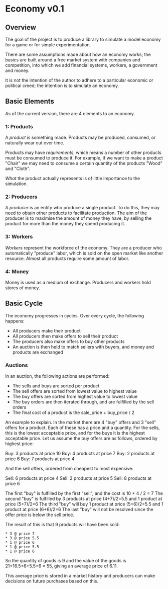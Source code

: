 # Economy v0.1


## Overview

The goal of the project is to produce a library to simulate a model economy for a game or for simple experimentation.

There are some assumptions made about how an economy works; the basics are built around a free market system with companies and competition, into which we add financial systems, workers, a government and money.

It is not the intention of the author to adhere to a particular economic or political creed; the intention is to simulate an economy.


## Basic Elements

As of the current version, there are 4 elements to an economy.

### 1: Products

A *product* is something made. Products may be produced, consumed, or naturally wear out over time.

Products may have *requirements*, which means a number of other products must be consumed to produce it. For example, if we want to make a product "Chair" we may need to consume a certain quantity of the products "Wood" and "Cloth".

*What* the product actually represents is of little importance to the simulation.


### 2: Producers

A *producer* is an entity who produce a single product. To do this, they may need to obtain other products to facilitate production. The aim of the producer is to maximise the amount of money they have, by selling the product for more than the money they spend producing it.


### 3: Workers

*Workers* represent the workforce of the economy. They are a producer who automatically "produce" labor, which is sold on the open market like another resource. Almost all products require some amount of labor.


### 4: Money

Money is used as a medium of exchange. Producers and workers hold stores of money.


## Basic Cycle

The economy progresses in cycles. Over every cycle, the following happens:

* All producers make their product
* All producers then make offers to sell their product
* The producers also make offers to buy other products
* An auction is then held to match sellers with buyers, and money and products are exchanged


### Auctions

In an auction, the following actions are performed:

* The sells and buys are sorted per product
* The sell offers are sorted from lowest value to highest value
* The buy offers are sorted from highest value to lowest value
* The buy orders are then iterated through, and are fulfilled by the sell orders
* The final cost of a product is the sale_price + buy_price / 2

An example to explain. In the market there are 4 "buy" offers and 3 "sell" offers for a product. Each of these has a price and a quantity. For the sells, this is the lowest acceptable price, and for the buys it is the highest acceptable price.
Let us assume the buy offers are as follows, ordered by highest price:

Buy: 3 products at price 10
Buy: 4 products at price 7
Buy: 2 products at price 6
Buy: 7 products at price 4

And the sell offers, ordered from cheapest to most expensive:

Sell: 6 products at price 4
Sell: 2 products at price 5
Sell: 8 products at price 6

The first "buy" is fulfilled by the first "sell", and the cost is 10 + 4 / 2 = 7
The second "buy" is fulfilled by 3 products at price (4+7)/2=5.5 and 1 product at price (5+7)/2=6
The third "buy" will buy 1 product at price (5+6)/2=5.5 and 1 product at price (6+6)/2=6
The last "buy" will not be resolved since the offer price is below the sell price.

The result of this is that 9 products will have been sold:

    * 3 @ price 7
    * 3 @ price 5.5
    * 1 @ price 6
    * 1 @ price 5.5
    * 1 @ price 6

So the quantity of goods is 9 and the value of the goods is 21+16.5+6+5.5+6 = 55, giving an average price of 6.11.

This average price is stored in a market history and producers can make decisions on future purchases based on this.
